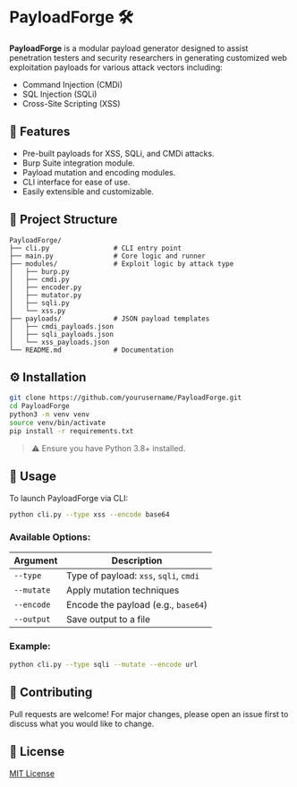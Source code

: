 # PayloadForge 🛠️

**PayloadForge** is a modular payload generator designed to assist penetration testers and security researchers in generating customized web exploitation payloads for various attack vectors including:

- Command Injection (CMDi)
- SQL Injection (SQLi)
- Cross-Site Scripting (XSS)

## 🔧 Features

- Pre-built payloads for XSS, SQLi, and CMDi attacks.
- Burp Suite integration module.
- Payload mutation and encoding modules.
- CLI interface for ease of use.
- Easily extensible and customizable.

## 📁 Project Structure

```
PayloadForge/
├── cli.py                # CLI entry point
├── main.py               # Core logic and runner
├── modules/              # Exploit logic by attack type
│   ├── burp.py
│   ├── cmdi.py
│   ├── encoder.py
│   ├── mutator.py
│   ├── sqli.py
│   └── xss.py
├── payloads/             # JSON payload templates
│   ├── cmdi_payloads.json
│   ├── sqli_payloads.json
│   └── xss_payloads.json
└── README.md             # Documentation
```

## ⚙️ Installation

```bash
git clone https://github.com/yourusername/PayloadForge.git
cd PayloadForge
python3 -m venv venv
source venv/bin/activate
pip install -r requirements.txt
```

> ⚠️ Ensure you have Python 3.8+ installed.

## 🚀 Usage

To launch PayloadForge via CLI:

```bash
python cli.py --type xss --encode base64
```

### Available Options:

| Argument      | Description                           |
|---------------|---------------------------------------|
| `--type`      | Type of payload: `xss`, `sqli`, `cmdi`|
| `--mutate`    | Apply mutation techniques             |
| `--encode`    | Encode the payload (e.g., `base64`)   |
| `--output`    | Save output to a file                 |

### Example:

```bash
python cli.py --type sqli --mutate --encode url
```

## 🤝 Contributing

Pull requests are welcome! For major changes, please open an issue first to discuss what you would like to change.

## 📄 License

[MIT License](LICENSE)
